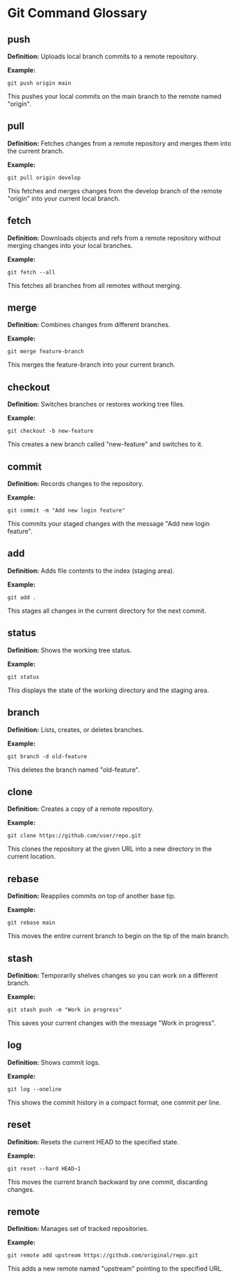 # Git Command Glossary

## push
**Definition:** Uploads local branch commits to a remote repository.

**Example:**
```
git push origin main
```
This pushes your local commits on the main branch to the remote named "origin".

## pull
**Definition:** Fetches changes from a remote repository and merges them into the current branch.

**Example:**
```
git pull origin develop
```
This fetches and merges changes from the develop branch of the remote "origin" into your current local branch.

## fetch
**Definition:** Downloads objects and refs from a remote repository without merging changes into your local branches.

**Example:**
```
git fetch --all
```
This fetches all branches from all remotes without merging.

## merge
**Definition:** Combines changes from different branches.

**Example:**
```
git merge feature-branch
```
This merges the feature-branch into your current branch.

## checkout
**Definition:** Switches branches or restores working tree files.

**Example:**
```
git checkout -b new-feature
```
This creates a new branch called "new-feature" and switches to it.

## commit
**Definition:** Records changes to the repository.

**Example:**
```
git commit -m "Add new login feature"
```
This commits your staged changes with the message "Add new login feature".

## add
**Definition:** Adds file contents to the index (staging area).

**Example:**
```
git add .
```
This stages all changes in the current directory for the next commit.

## status
**Definition:** Shows the working tree status.

**Example:**
```
git status
```
This displays the state of the working directory and the staging area.

## branch
**Definition:** Lists, creates, or deletes branches.

**Example:**
```
git branch -d old-feature
```
This deletes the branch named "old-feature".

## clone
**Definition:** Creates a copy of a remote repository.

**Example:**
```
git clone https://github.com/user/repo.git
```
This clones the repository at the given URL into a new directory in the current location.

## rebase
**Definition:** Reapplies commits on top of another base tip.

**Example:**
```
git rebase main
```
This moves the entire current branch to begin on the tip of the main branch.

## stash
**Definition:** Temporarily shelves changes so you can work on a different branch.

**Example:**
```
git stash push -m "Work in progress"
```
This saves your current changes with the message "Work in progress".

## log
**Definition:** Shows commit logs.

**Example:**
```
git log --oneline
```
This shows the commit history in a compact format, one commit per line.

## reset
**Definition:** Resets the current HEAD to the specified state.

**Example:**
```
git reset --hard HEAD~1
```
This moves the current branch backward by one commit, discarding changes.

## remote
**Definition:** Manages set of tracked repositories.

**Example:**
```
git remote add upstream https://github.com/original/repo.git
```
This adds a new remote named "upstream" pointing to the specified URL.
